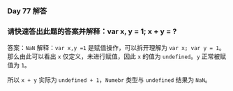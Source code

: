 ### Day 77 解答

### 请快速答出此题的答案并解释：var x, y = 1; x + y = ?

答案：`NaN`
解释：`var x,y =1` 是赋值操作，可以拆开理解为 `var x; var y = 1`。那么由此可以看出 `x` 仅定义，未进行赋值，因此 `x` 的值为 `undefined`。`y` 正常被赋值为 `1`。

所以 `x + y` 实际为 `undefined + 1`，`Numebr` 类型与 `undefined` 结果为 `NaN`。

